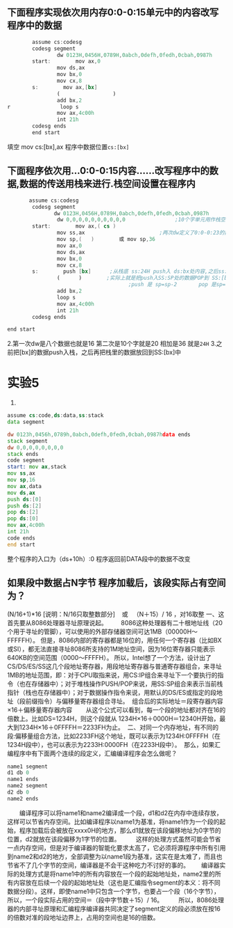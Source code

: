 
下面程序实现依次用内存0:0-0:15单元中的内容改写程序中的数据  
------
```asm
        assume cs:codesg  
        codesg segment  
                dw 0123H,0456H,0789H,0abch,0defh,0fedh,0cbah,0987h   
        start:        mov ax,0  
                mov ds,ax  
                mov bx,0          
                mov cx,8  
        s:        mov ax,[bx]  
                (                 )        
                add bx,2  
r                loop s  
                mov ax,4c00h  
                int 21h  
        codesg ends  
        end start 
```
填空 mov cs:[bx],ax
程序中数据位置`cs:[bx]`


下面程序依次用…0:0-0:15内容……改写程序中的数据,数据的传送用栈来进行.栈空间设置在程序内  
---------

```asm   
       assume cs:codesg  
        codesg segment  
               dw 0123H,0456H,0789H,0abch,0defh,0fedh,0cbah,0987h   
                dw 0,0,0,0,0,0,0,0,0,0                ;10个字单元用作栈空间即20个字节型单元  
        start:        mov ax,( cs )  
                mov ss,ax                        ;两次dw定义了0:0-0:23的数据 则空栈的SP的栈底为0:24  
                mov sp,(   )        或 mov sp,36  
                mov ax,0  
                mov ds,ax  
                mov bx,0  
                mov cx,8  
        s:        push [bx]      ;从栈底 ss:24H push入 ds:bx处内容,之后ss:22H\20H  
                (      )        ;实际上就是把push入SS:SP处的数据POP到 SS:[bx]\SS:0002\SS:0004……  
                                       ;push 是 sp=sp-2       pop 是sp=sp+2     
                add bx,2  
                loop s  
                mov ax,4c00h  
                int 21h  
        codesg ends  

end start  
```

2.第一次dw是八个数据也就是16 第二次是10个字就是20 相加是36 就是`24H`
3.之前把[bx]的数据push入栈，之后再把栈里的数据放回到SS:[bx]中

实验5
====
1.

```asm
assume cs:code,ds:data,ss:stack
data segment   

dw 0123h,0456h,0789h,0abch,0defh,0fedh,0cbah,0987hdata ends
stack segment  
dw 0,0,0,0,0,0,0,0
stack ends
code segment
start: mov ax,stack       
mov ss,ax       
mov sp,16
mov ax,data       
mov ds,ax
push ds:[0]       
push ds:[2]       
pop ds:[2]       
pop ds:[0]
mov ax,4c00h
int 21h
code ends
end start
```

整个程序的入口为（ds+10h）:0
程序返回前DATA段中的数据不改变

如果段中数据占N字节 程序加载后，该段实际占有空间为？
--------
(N/16+1)*16 [说明：N/16只取整数部分]    或   （N＋15）/ 16 ，对16取整 
一、这首先要从8086处理器寻址原理说起。  
      8086这种处理器有二十根地址线（20个用于寻址的管脚），可以使用的外部存储器空间可达1MB（00000H～FFFFFH）。 但是，8086内部的寄存器都是16位的，用任何一个寄存器（比如BX或SI），都无法直接寻址8086所支持的1M地址空间，因为16位寄存器只能表示640KB的空间范围（0000～FFFFH）。
      所以，Intel想了一个方法，设计出了CS/DS/ES/SS这几个段地址寄存器，用段地址寄存器与普通寄存器组合，来寻址1MB的地址范围，即：对于CPU取指来说，用CS:IP组合来寻址下一个要执行的指令（也在存储器中）；对于堆栈操作PUSH/POP来说，用SS:SP组合来表示当前栈指针（栈也在存储器中）；对于数据操作指令来说，用默认的DS/ES或指定的段地址（段前缀指令）与偏移量寄存器组合寻址。  
组合后的实际地址＝段寄存器内容×16＋偏移量寄存器内容  
      从这个公式可以看到，每一个段的地址都对齐在16的倍数上。比如DS=1234H，则这个段就从 1234H×16＋0000H＝12340H开始，最大到1234H×16＋0FFFFH＝2233FH为止。  
二、对同一个内存地址，有不同的段:偏移量组合方法，比如2233FH这个地址，既可以表示为1234H:0FFFFH（在1234H段中），也可以表示为2233H:0000FH（在2233H段中）。  
那么，如果汇编程序中有下面两个连续的段定义，汇编编译程序会怎么做呢？  
```asm
name1 segment  
d1 db 0  
name1 ends  
name2 segment  
d2 db 0  
name2 ends  
```
　　编译程序可以将name1和name2编译成一个段，d1和d2在内存中连续存放，这样可以节省内存空间。比如编译程序以name1为基准，将name1作为一个段的起始，程序加载后会被放在xxxx0H的地方，那么d1就放在该段偏移地址为0字节的位置，d2就放在该段偏移为1字节的位置。  
　　这样的处理方式虽然可能会节省一点内存空间，但是对于编译器的智能化要求太高了，它必须将源程序中所有引用到name2和d2的地方，全部调整为以name1段为基准，这实在是太难了，而且也节省不了几个字节的空间，编译器是不会干这种吃力不讨好的事的。 
      编译器实际的处理方式是将name1中的所有内容放在一个段的起始地址处，name2里的所有内容放在后续一个段的起始地址处（这也是汇编指令segment的本义：将不同数据分段）。这样，即使name1中只包含一个字节，也要占一个段（16个字节），所以，一个段实际占用的空间＝（段中字节数＋15）/ 16。  
　　所以，8086处理器的内部寻址原理和汇编程序编译器共同决定了segment定义的段必须放在按16的倍数对准的段地址边界上，占用的空间也是16的倍数。




